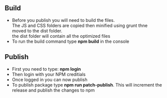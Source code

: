 Build
----------
- Before you publish you will need to build the files. <br>
The JS and CSS folders are copied then minified using grunt thne moved to the dist folder.<br>
the dist folder will contain all the optimized files
- To run the build command type **npm build** in the console


Publish
----------

- First you need to type: **npm login**
- Then login with your NPM creditials
- Once logged in you can now publish
- To publish package type **npm run patch-publish**. This will increment the release and publish the changes to npm
 